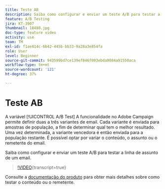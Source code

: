 ```yaml
---
title: Teste AB
description: Saiba como configurar e enviar um teste A/B para testar a linha de assunto de um email.
feature: A/B Testing
jira: KT-3907
thumbnail: 18480.jpg
doc-type: feature video
activity: use
team: TM
exl-id: f1ae414c-6b42-445b-bb33-9a28a3e854fa
role: User
level: Beginner
source-git-commit: 943599bd7ce139ef846f093ebda9084a91550aca
workflow-type: tm+mt
source-wordcount: '121'
ht-degree: 37%

---
```


# Teste AB

A variável [!UICONTROL A/B Test] A funcionalidade no Adobe Campaign permite definir duas a três variantes de email. Cada variante é enviada para amostras de população, a fim de determinar qual tem o melhor resultado. Uma vez determinada, a variante vencedora é então enviada para a população restante. É possível optar por variar o conteúdo, o assunto ou o remetente do email.

Saiba como configurar e enviar um teste A/B para testar a linha de assunto de um email.

>[!VIDEO](https://video.tv.adobe.com/v/18480?learn=on){transcript=true}

Consulte a [documentação do produto](https://experienceleague.adobe.com/docs/campaign-standard/using/communication-channels/email-messages/designing-an-a-b-test-email.html) para obter mais detalhes sobre como testar o conteúdo ou o remetente.
